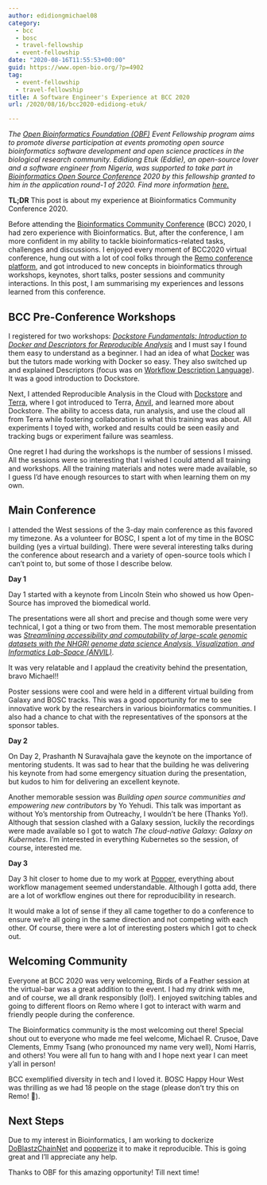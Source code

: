 ```yaml
---
author: edidiongmichael08
category:
  - bcc
  - bosc
  - travel-fellowship
  - event-fellowship
date: "2020-08-16T11:55:53+00:00"
guid: https://www.open-bio.org/?p=4902
tag:
  - event-fellowship
  - travel-fellowship
title: A Software Engineer's Experience at BCC 2020
url: /2020/08/16/bcc2020-edidiong-etuk/

---
```

_The [Open Bioinformatics Foundation (OBF)](https://www.open-bio.org) Event Fellowship program aims to promote diverse participation at events promoting open source bioinformatics software development and open science practices in the biological research community. Edidiong Etuk (Eddie), an open-source lover and a software engineer from Nigeria, was supported to take part in [Bioinformatics Open Source Conference](/events/bosc/about/) 2020 by this fellowship granted to him in the application round-1 of 2020. Find more information [here.](/travel-awards/)_

**TL;DR** This post is about my experience at Bioinformatics Community Conference 2020.

Before attending the [Bioinformatics Community Conference](https://bcc2020.github.io/) (BCC) 2020, I had zero experience with Bioinformatics. But, after the conference, I am more confident in my ability to tackle bioinformatics-related tasks, challenges and discussions. I enjoyed every moment of BCC2020 virtual conference, hung out with a lot of cool folks through the [Remo conference platform](http://remo.co/), and got introduced to new concepts in bioinformatics through workshops, keynotes, short talks, poster sessions and community interactions. In this post, I am summarising my experiences and lessons learned from this conference.

## BCC Pre-Conference Workshops

I registered for two workshops: [_Dockstore Fundamentals: Introduction to Docker and Descriptors for Reproducible Analysis_](https://docs.dockstore.org/en/develop/getting-started/getting-started.html) and I must say I found them easy to understand as a beginner. I had an idea of what [Docker](https://www.docker.com/) was but the tutors made working with Docker so easy. They also switched up and explained Descriptors (focus was on [Workflow Description Language](https://openwdl.org/)). It was a good introduction to Dockstore.

Next, I attended Reproducible Analysis in the Cloud with [Dockstore](https://dockstore.org/) and [Terra](http://terra.bio/), where I got introduced to Terra, [Anvil](https://anvilproject.org/), and learned more about Dockstore. The ability to access data, run analysis, and use the cloud all from Terra while fostering collaboration is what this training was about. All experiments I toyed with, worked and results could be seen easily and tracking bugs or experiment failure was seamless.

One regret I had during the workshops is the number of sessions I missed. All the sessions were so interesting that I wished I could attend all training and workshops. All the training materials and notes were made available, so I guess I’d have enough resources to start with when learning them on my own.

## Main Conference

I attended the West sessions of the 3-day main conference as this favored my timezone. As a volunteer for BOSC, I spent a lot of my time in the BOSC building (yes a virtual building). There were several interesting talks during the conference about research and a variety of open-source tools which I can’t point to, but some of those I describe below.

**Day 1**

Day 1 started with a keynote from Lincoln Stein who showed us how Open-Source has improved the biomedical world.

The presentations were all short and precise and though some were very technical, I got a thing or two from them. The most memorable presentation was [_Streamlining accessibility and computability of large-scale genomic datasets with the NHGRI genome data science Analysis, Visualization, and Informatics Lab-Space (ANVIL)_](https://bcc2020.sched.com/event/coKR/streamlining-accessibility-and-computability-of-large-scale-genomic-datasets-with-the-nhgri-genome-data-science-analysis-visualization-and-informatics-lab-space-anvil).

It was very relatable and I applaud the creativity behind the presentation, bravo Michael!!

Poster sessions were cool and were held in a different virtual building from Galaxy and BOSC tracks. This was a good opportunity for me to see innovative work by the researchers in various bioinformatics communities. I also had a chance to chat with the representatives of the sponsors at the sponsor tables.

**Day 2**

On Day 2, Prashanth N Suravajhala gave the keynote on the importance of mentoring students. It was sad to hear that the building he was delivering his keynote from had some emergency situation during the presentation, but kudos to him for delivering an excellent keynote.

Another memorable session was _Building open source communities and empowering new contributors_ by Yo Yehudi. This talk was important as without Yo’s mentorship from Outreachy, I wouldn’t be here (Thanks Yo!). Although that session clashed with a Galaxy session, luckily the recordings were made available so I got to watch _The cloud-native Galaxy: Galaxy on Kubernetes_. I’m interested in everything Kubernetes so the session, of course, interested me.

**Day 3**

Day 3 hit closer to home due to my work at [Popper](https://github.com/getpopper/popper), everything about workflow management seemed understandable. Although I gotta add, there are a lot of workflow engines out there for reproducibility in research.

It would make a lot of sense if they all came together to do a conference to ensure we’re all going in the same direction and not competing with each other. Of course, there were a lot of interesting posters which I got to check out.

## Welcoming Community

Everyone at BCC 2020 was very welcoming, Birds of a Feather session at the virtual-bar was a great addition to the event. I had my drink with me, and of course, we all drank responsibly (lol!). I enjoyed switching tables and going to different floors on Remo where I got to interact with warm and friendly people during the conference.

The Bioinformatics community is the most welcoming out there! Special shout out to everyone who made me feel welcome, Michael R. Crusoe, Dave Clements, Emmy Tsang (who pronounced my name very well), Nomi Harris, and others! You were all fun to hang with and I hope next year I can meet y’all in person!

BCC exemplified diversity in tech and I loved it. BOSC Happy Hour West was thrilling as we had 18 people on the stage (please don’t try this on Remo! 😬).

## Next Steps

Due to my interest in Bioinformatics, I am working to dockerize [DoBlastzChainNet](http://genomewiki.ucsc.edu/index.php/DoBlastzChainNet.pl) and [popperize](https://github.com/getpopper/popper) it to make it reproducible. This is going great and I’ll appreciate any help.

Thanks to OBF for this amazing opportunity! Till next time!
